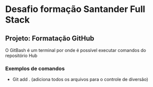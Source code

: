 # Desafio formação Santander Full Stack
## Projeto: Formatação GitHub 

O GitBash é um terminal por onde é possível executar comandos do repositório Hub

### Exemplos de comandos
- Git add . (adiciona todos os arquivos para o controle de diversão)
